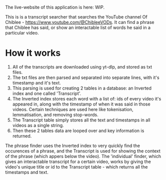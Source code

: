 The live-website of this application is here: WIP.

This is is a transcript searcher that searches the YouTube channel Of Chiblee - https://www.youtube.com/@ChibleeVODs.
It can find a phrase that Chiblee has said, or show an interactable list of words he said in a particular video.


# How it works
1. All of the transcripts are downloaded using yt-dlp, and stored as txt files.
2. The txt files are then parsed and separated into separate lines, with it's timestamp and it's text.
3. This parsing is used for creating 2 tables in a database: an Inverted index and one called 'Transcript'.
4. The Inverted index stores each word with a list of: ids of every video it's appeared in, along with the timestamp of when it was said in those videos.
   Certain techniques are used here like tokenisation, lemmatisation, and removing stop-words.
6. The Transcript table simply stores all the text and timestamps in all videos as a single string.
7. Then these 2 tables data are looped over and key information is returned.

The phrase finder uses the Inverted index to very quickly find the occurences of a phrase, and the Transcript is used for showing the context of the phrase (which appers below the video).
The 'individual' finder, which gives an interactable transcript for a certain video, works by giving the video's unique title or id to the Transcript table - which returns all the timestamps and text.
